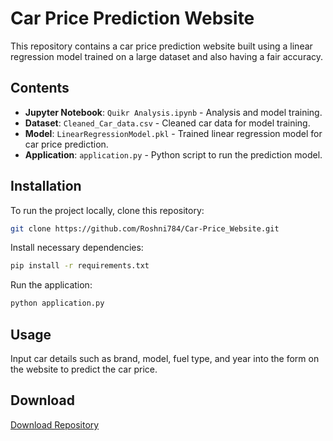 
# Car Price Prediction Website

This repository contains a car price prediction website built using a linear regression model trained on a large dataset and also having a fair accuracy.

## Contents
- **Jupyter Notebook**: `Quikr Analysis.ipynb` - Analysis and model training.
- **Dataset**: `Cleaned_Car_data.csv` - Cleaned car data for model training.
- **Model**: `LinearRegressionModel.pkl` - Trained linear regression model for car price prediction.
- **Application**: `application.py` - Python script to run the prediction model.

## Installation
To run the project locally, clone this repository:
```bash
git clone https://github.com/Roshni784/Car-Price_Website.git
```

Install necessary dependencies:
```bash
pip install -r requirements.txt
```

Run the application:
```bash
python application.py
```

## Usage
Input car details such as brand, model, fuel type, and year into the form on the website to predict the car price.

## Download
[Download Repository](https://github.com/Roshni784/Car-Price_Website/blob/main/quikr_car.csv)
